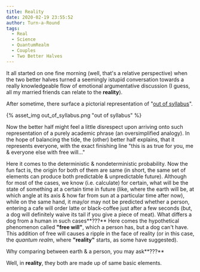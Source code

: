 ```yaml
---
title: Reality
date: 2020-02-19 23:55:52
author: Turn-a-Round
tags:
  - Real
  - Science
  - QuantumRealm
  - Couples
  - Two Better Halves
---
```


It all started on one fine morning (well, that's a relative perspective) when the two better halves turned a seemingly istupid conversation towards a really knowledgeable flow of emotional argumentative discussion (I guess, all my married friends can relate to the **reality**).

After sometime, there surface a pictorial representation of "<u>out of syllabus</u>".

{%  asset_img out_of_syllabus.png "out of syllabus" %}

Now the better half might feel a little disrespect upon arriving onto such representation of a purely academic phrase (an oversimplified analogy). In the hope of balancing the tide, the (other) better half explains, that it represents everyone, with the exact finishing line "this is as true for you, me & everyone else with free will..."

Here it comes to the deterministic & nondeterministic probability. Now the fun fact is, the origin for both of them are same (in short, the same set of elements can produce both predictable & unpredictable future). Although for most of the cases, we know (i.e. calculate) for certain, what will be the state of something at a certain time in future (like, where the earth will be, at which angle at its axis & how far from sun at a particular time after now), while on the same hand, it may/or may not be predicted whether a person, entering a cafe will order latte or black-coffee just after a few seconds (but, a dog will definitely waive its tail if you give a piece of meat). What differs a dog from a human in such cases**???** Here comes the hypothetical phenomenon called **"free will"**, which a person has, but a dog can't have. This addition of free will causes a ripple in the face of reality (or in this case, the _quantum realm_, where **"reality"** starts, as some have suggested).

Why comparing between earth & a person, you may ask**???**

Well, in **reality**, they both are made up of same basic elements.

